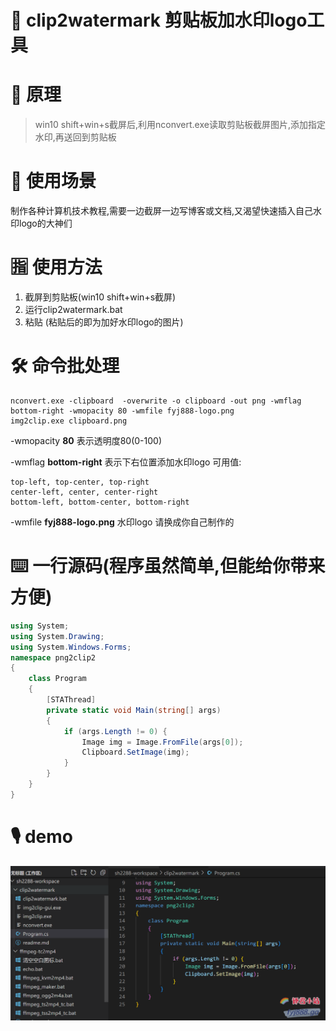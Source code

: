 # 📣 clip2watermark 剪贴板加水印logo工具
# 🔎 原理
> win10 shift+win+s截屏后,利用nconvert.exe读取剪贴板截屏图片,添加指定水印,再送回到剪贴板
# 🌈 使用场景
制作各种计算机技术教程,需要一边截屏一边写博客或文档,又渴望快速插入自己水印logo的大神们
# 🈯 使用方法 
1. 截屏到剪贴板(win10 shift+win+s截屏)
2. 运行clip2watermark.bat
3. 粘贴 (粘贴后的即为加好水印logo的图片)
# 🛠 命令批处理
```batch
nconvert.exe -clipboard  -overwrite -o clipboard -out png -wmflag bottom-right -wmopacity 80 -wmfile fyj888-logo.png
img2clip.exe clipboard.png
```
-wmopacity **80** 表示透明度80(0-100)

-wmflag **bottom-right** 表示下右位置添加水印logo 可用值:

    top-left, top-center, top-right
    center-left, center, center-right
    bottom-left, bottom-center, bottom-right

-wmfile **fyj888-logo.png** 水印logo 请换成你自己制作的

# ⌨️ 一行源码(程序虽然简单,但能给你带来方便)
```c#
using System;
using System.Drawing;
using System.Windows.Forms;
namespace png2clip2
{
	class Program
	{
		[STAThread]
		private static void Main(string[] args)
		{
			if (args.Length != 0) {
				Image img = Image.FromFile(args[0]);
				Clipboard.SetImage(img);
			}
		}
	}
}
```
# 🎙️ demo
![演示图片](demo.png)